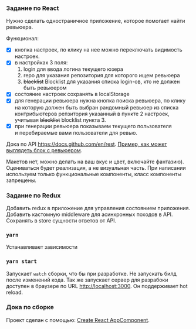 ### Задание по React

Нужно сделать одностраничное приложение, которое помогает найти ревьюера.

Функционал:

- [x] кнопка настроек, по клику на нее можно переключать видимость настроек.
- [x] в настройках 3 поля:
    1. login для ввода логина текущего юзера
    2. repo для указания репозитория для которого ищем ревьюера
    3. ~~blacklist~~ Blocklist для указания списка login-ов, кто не должен быть ревьюером
- [x] состояние настроек сохранять в localStorage
- [x] для генерации ревьюера нужна кнопка поиска ревьюера, по клику на которую должен быть выбран рандомный ревьюер из списка контрибьютеров репзитория указанный в пункте 2 настроек, учитывая ~~blacklist~~ blocklist пункта 3.
- [x] при генерации ревьюера показываем текущего пользователя и перебираемые вами пользователи для ревью.

Дока по API https://docs.github.com/en/rest.
[Пример, как может выглядеть блок с ревьюером](https://github.com/AndreyGladkov/hh-school-react-2021/blob/main/review.png).

Макетов нет, можно делать на ваш вкус и цвет, включайте фантазию).
Оцениваться будет реализация, а не визуальная часть.
При написании используем только функциональные компоненты, класс компоненты запрещены.


### Задание по Redux

Добавить redux в приложение для управления состоянием приложения. Добавить кастомную middleware для асинхронных походов в API. Сохранять в store сущности ответов от API.


### `yarn`

Устанавливает зависимости

### `yarn start`

Запускает `watch` сборки, что бы при разработке. Не запускать билд после изменений кода.
Так же запускает сервер для разрабоки доступен в браузере по URL [http://localhost:3000](http://localhost:3000).
Он поддерживает hot reload.

### Дока по сборке
Проект сделан с помощью: [Create React AppComponent](https://github.com/facebook/create-react-app).
